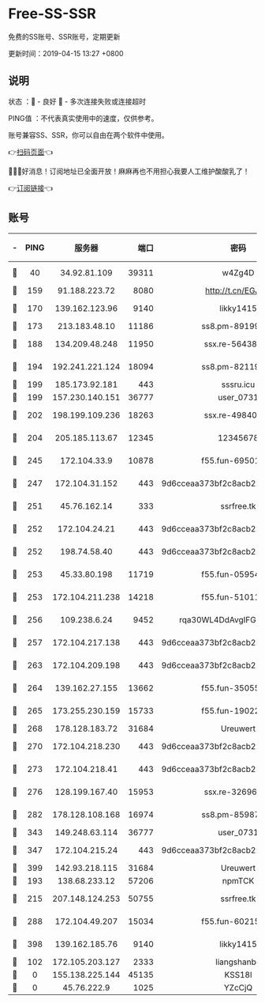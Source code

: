 # Free-SS-SSR

免费的SS账号、SSR账号，定期更新

更新时间：2019-04-15 13:27 +0800

## 说明

状态     ：🙂 - 良好 🙁 - 多次连接失败或连接超时

PING值   ：不代表真实使用中的速度，仅供参考。

账号兼容SS、SSR，你可以自由在两个软件中使用。

👉[扫码页面](https://liesauer.github.io/Free-SS-SSR/)👈

🎉🎉🎉好消息！订阅地址已全面开放！麻麻再也不用担心我要人工维护酸酸乳了！

👉[订阅链接](https://www.liesauer.net/yogurt/subscribe?ACCESS_TOKEN=DAYxR3mMaZAsaqUb)👈

## 账号

|-|PING|服务器|端口|密码|加密方式|区域|
|:----:|:----:|:-----:|-----:|:----:|:----:|:----:|
|🙂|40|34.92.81.109|39311|w4Zg4D|chacha20-ietf|US|
|🙂|159|91.188.223.72|8080|http://t.cn/EGJIyrl|rc4-md5|RU|
|🙂|170|139.162.123.96|9140|likky1415|aes-256-cfb|JP|
|🙂|173|213.183.48.10|11186|ss8.pm-89199615|rc4-md5|RU|
|🙂|188|134.209.48.248|11950|ssx.re-56438346|aes-256-cfb|US|
|🙂|194|192.241.221.124|18094|ss8.pm-82119585|aes-256-cfb|US|
|🙂|199|185.173.92.181|443|sssru.icu|rc4-md5|RU|
|🙂|199|157.230.140.151|36777|user_0731|chacha20|US|
|🙂|202|198.199.109.236|18263|ssx.re-49840183|aes-256-cfb|US|
|🙂|204|205.185.113.67|12345|12345678|aes-256-cfb|US|
|🙂|245|172.104.33.9|10878|f55.fun-69501447|aes-256-cfb|SG|
|🙂|247|172.104.31.152|443|9d6cceaa373bf2c8acb22e60b6a58be6|aes-256-cfb|US|
|🙂|251|45.76.162.14|333|ssrfree.tk|aes-256-cfb|SG|
|🙂|252|172.104.24.21|443|9d6cceaa373bf2c8acb22e60b6a58be6|aes-256-cfb|US|
|🙂|252|198.74.58.40|443|9d6cceaa373bf2c8acb22e60b6a58be6|aes-256-cfb|US|
|🙂|253|45.33.80.198|11719|f55.fun-05954542|aes-256-cfb|US|
|🙂|253|172.104.211.238|14218|f55.fun-51011710|aes-256-cfb|US|
|🙂|256|109.238.6.24|9452|rqa30WL4DdAvgIFG6Fs3znzTa|aes-256-cfb|FR|
|🙂|257|172.104.217.138|443|9d6cceaa373bf2c8acb22e60b6a58be6|aes-256-cfb|US|
|🙂|263|172.104.209.198|443|9d6cceaa373bf2c8acb22e60b6a58be6|aes-256-cfb|US|
|🙂|264|139.162.27.155|13662|f55.fun-35055769|aes-256-cfb|SG|
|🙂|265|173.255.230.159|15733|f55.fun-19022604|aes-256-cfb|US|
|🙂|268|178.128.183.72|31684|Ureuwert|chacha20|US|
|🙂|270|172.104.218.230|443|9d6cceaa373bf2c8acb22e60b6a58be6|aes-256-cfb|US|
|🙂|273|172.104.218.41|443|9d6cceaa373bf2c8acb22e60b6a58be6|aes-256-cfb|US|
|🙂|276|128.199.167.40|15953|ssx.re-32696553|aes-256-cfb|SG|
|🙂|282|178.128.108.168|16974|ss8.pm-85987760|aes-256-cfb|SG|
|🙂|343|149.248.63.114|36777|user_0731|chacha20|CA|
|🙂|347|172.104.215.24|443|9d6cceaa373bf2c8acb22e60b6a58be6|aes-256-cfb|US|
|🙂|399|142.93.218.115|31684|Ureuwert|chacha20|IN|
|🙂|193|138.68.233.12|57206|npmTCK|rc4-md5|US|
|🙂|215|207.148.124.253|50755|ssrfree.tk|aes-256-cfb|SG|
|🙂|288|172.104.49.207|15034|f55.fun-60215083|aes-256-cfb|SG|
|🙂|398|139.162.185.76|9140|likky1415|aes-256-cfb|DE|
|🙁|102|172.105.203.127|2333|liangshanbo|chacha20|JP|
|🙁|0|155.138.225.144|45135|KSS18l|rc4-md5|US|
|🙁|0|45.76.222.9|1025|YZcCjQ|rc4-md5|JP|
